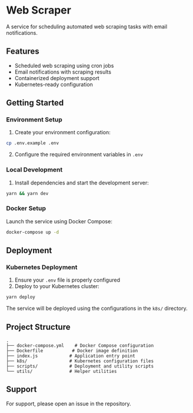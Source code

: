 # Web Scraper

A service for scheduling automated web scraping tasks with email notifications.

## Features

- Scheduled web scraping using cron jobs
- Email notifications with scraping results
- Containerized deployment support
- Kubernetes-ready configuration

## Getting Started

### Environment Setup

1. Create your environment configuration:
```bash
cp .env.example .env
```

2. Configure the required environment variables in `.env`

### Local Development

1. Install dependencies and start the development server:
```bash
yarn && yarn dev
```

### Docker Setup

Launch the service using Docker Compose:
```bash
docker-compose up -d
```

## Deployment

### Kubernetes Deployment

1. Ensure your `.env` file is properly configured
2. Deploy to your Kubernetes cluster:
```bash
yarn deploy
```

The service will be deployed using the configurations in the `k8s/` directory.

## Project Structure

```
.
├── docker-compose.yml    # Docker Compose configuration
├── Dockerfile           # Docker image definition
├── index.js            # Application entry point
├── k8s/                # Kubernetes configuration files
├── scripts/            # Deployment and utility scripts
└── utils/              # Helper utilities
```

## Support

For support, please open an issue in the repository.
